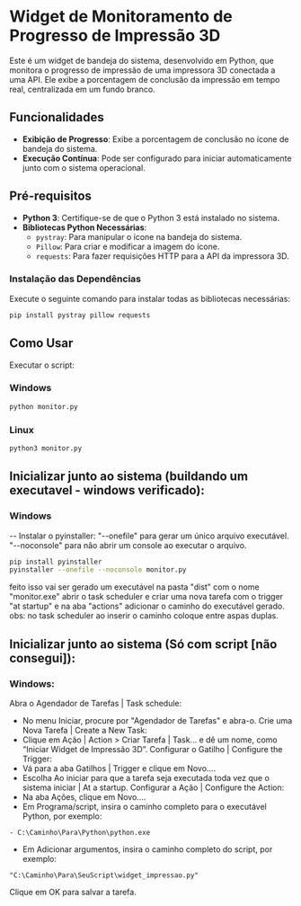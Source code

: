 # Widget de Monitoramento de Progresso de Impressão 3D

Este é um widget de bandeja do sistema, desenvolvido em Python, que monitora o progresso de impressão de uma impressora 3D conectada a uma API. Ele exibe a porcentagem de conclusão da impressão em tempo real, centralizada em um fundo branco.

## Funcionalidades

- **Exibição de Progresso**: Exibe a porcentagem de conclusão no ícone de bandeja do sistema.
- **Execução Contínua**: Pode ser configurado para iniciar automaticamente junto com o sistema operacional.

## Pré-requisitos

- **Python 3**: Certifique-se de que o Python 3 está instalado no sistema.
- **Bibliotecas Python Necessárias**:
  - `pystray`: Para manipular o ícone na bandeja do sistema.
  - `Pillow`: Para criar e modificar a imagem do ícone.
  - `requests`: Para fazer requisições HTTP para a API da impressora 3D.

### Instalação das Dependências

Execute o seguinte comando para instalar todas as bibliotecas necessárias:
```bash
pip install pystray pillow requests
```

## Como Usar
Executar o script:
### Windows
```bash
python monitor.py
```
### Linux
```bash
python3 monitor.py
```

## Inicializar junto ao sistema (buildando um executavel - windows verificado):
### Windows
-- Instalar o pyinstaller:
"--onefile" para gerar um único arquivo executável.
"--noconsole" para não abrir um console ao executar o arquivo.
```bash
pip install pyinstaller
pyinstaller --onefile --noconsole monitor.py
```
feito isso vai ser gerado um executável na pasta "dist" com o nome "monitor.exe"
abrir o task scheduler e criar uma nova tarefa com o trigger "at startup" e na aba "actions" adicionar o caminho do executável gerado.
obs: no task scheduler ao inserir o caminho coloque entre aspas duplas.

## Inicializar junto ao sistema (Só com script [não consegui]):
### Windows:
Abra o Agendador de Tarefas | Task schedule:
- No menu Iniciar, procure por "Agendador de Tarefas" e abra-o.
Crie uma Nova Tarefa | Create a New Task:
- Clique em Ação | Action > Criar Tarefa | Task... e dê um nome, como “Iniciar Widget de Impressão 3D”.
Configurar o Gatilho | Configure the Trigger:
- Vá para a aba Gatilhos | Trigger e clique em Novo....
- Escolha Ao iniciar para que a tarefa seja executada toda vez que o sistema iniciar | At a startup.
Configurar a Ação | Configure the Action:
- Na aba Ações, clique em Novo....
- Em Programa/script, insira o caminho completo para o executável Python, por exemplo:
```
- C:\Caminho\Para\Python\python.exe
```
- Em Adicionar argumentos, insira o caminho completo do script, por exemplo:
```
"C:\Caminho\Para\SeuScript\widget_impressao.py"
```	
Clique em OK para salvar a tarefa.
